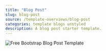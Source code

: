 ```yaml
---
title: "Blog Post"
slug: blog-post
source: /template-overviews/blog-post
categories: template blogs unstyled
description: A blog post starter template.
---
```


<img src="/assets/img/templates/blog-post.jpg" class="img-responsive" alt="Free Bootstrap Blog Post Template">
